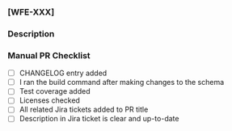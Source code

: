 ### [WFE-XXX]

### Description
<!-- Please summarize **all** changes introduced in this PR. Add explanations where needed. -->

### Manual PR Checklist

- [ ] CHANGELOG entry added
- [ ] I ran the build command after making changes to the schema
- [ ] Test coverage added
- [ ] Licenses checked
- [ ] All related Jira tickets added to PR title
- [ ] Description in Jira ticket is clear and up-to-date
